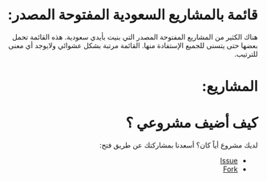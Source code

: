 <div dir="rtl">
    <h1>
    قائمة بالمشاريع السعودية المفتوحة المصدر:
  </h1>
    <p>
        هناك الكثير من المشاريع المفتوحة المصدر التي بنيت بأيدي سعودية. هذه القائمة تحمل بعضها حتى يتسنى للجميع الإستفادة منها. القائمة مرتبة بشكل عشوائي ولايوجد أي معنى للترتيب.
    </p>
    <h1>
    المشاريع:
  </h1>
    <!-- DEVELOPERS LIST -->
    <h1>كيف أضيف مشروعي ؟
  </h1> لديك مشروع أياً كان؟ أسعدنا بمشاركتك عن طريق فتح:
   <div>     
    <ul>
        <li>
            <a href="https://github.com/SaudiOpenSourceCommunity/SaudiOSS/issues/new">Issue</a>
        </li>
        <li>
            <a href="https://github.com/SaudiOpenSourceCommunity/SaudiOSS/edit/master/devs.json">Fork</a>
        </li>
    </ul>
  </div>
</div>
